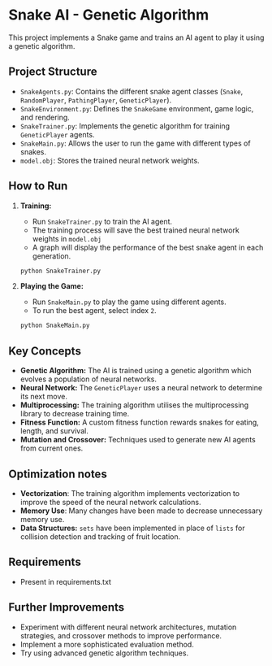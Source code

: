 # Snake AI - Genetic Algorithm

This project implements a Snake game and trains an AI agent to play it using a genetic algorithm.

## Project Structure

*   `SnakeAgents.py`: Contains the different snake agent classes (`Snake`, `RandomPlayer`, `PathingPlayer`, `GeneticPlayer`).
*   `SnakeEnvironment.py`: Defines the `SnakeGame` environment, game logic, and rendering.
*   `SnakeTrainer.py`: Implements the genetic algorithm for training `GeneticPlayer` agents.
*   `SnakeMain.py`:  Allows the user to run the game with different types of snakes.
*   `model.obj`: Stores the trained neural network weights.

## How to Run

1.  **Training:**
    *   Run `SnakeTrainer.py` to train the AI agent.
    *   The training process will save the best trained neural network weights in `model.obj`
    *   A graph will display the performance of the best snake agent in each generation.

    ```bash
    python SnakeTrainer.py
    ```

2.  **Playing the Game:**
    *   Run `SnakeMain.py` to play the game using different agents.
    *   To run the best agent, select index `2`.

    ```bash
    python SnakeMain.py
    ```

## Key Concepts

*   **Genetic Algorithm:** The AI is trained using a genetic algorithm which evolves a population of neural networks.
*   **Neural Network:** The `GeneticPlayer` uses a neural network to determine its next move.
*  **Multiprocessing:** The training algorithm utilises the multiprocessing library to decrease training time.
*   **Fitness Function:** A custom fitness function rewards snakes for eating, length, and survival.
*   **Mutation and Crossover:** Techniques used to generate new AI agents from current ones.

## Optimization notes
*    **Vectorization**: The training algorithm implements vectorization to improve the speed of the neural network calculations.
*    **Memory Use**: Many changes have been made to decrease unnecessary memory use.
*   **Data Structures:** `sets` have been implemented in place of `lists` for collision detection and tracking of fruit location.

## Requirements

*   Present in requirements.txt

##  Further Improvements

*   Experiment with different neural network architectures, mutation strategies, and crossover methods to improve performance.
*   Implement a more sophisticated evaluation method.
*   Try using advanced genetic algorithm techniques.
